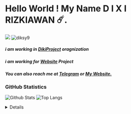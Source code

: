 # Hello World ! My Name D I X I RIZKIAWAN ☄️.
![](https://github.com/halfrost/halfrost/blob/master/icons/header_1.png?raw=true)
<a> <img src="https://komarev.com/ghpvc/?username=diksy9&style=flat-square" alt="diksy9" /> </a>
##### i am working in <a href="https://t.me/DixiProject">DikiProject</a> oragnization
##### i am working for <a href="https://github.com/diksy9/link">Website</a> Project
##### You can also reach me at <a href="https://t.me/DixiEX">Telegram</a> or <a href="https://dixiexe.netlify.app/">My Website.</a>



### GitHub Statistics
![Github Stats](https://github-readme-stats.vercel.app/api?username=diksy9&count_private=true&show_icons=true&include_all_commits=true&theme=tokyonight&show_owner=true)
![Top Langs](https://github-readme-stats.vercel.app/api/top-langs/?username=diksy9&hide=TeX&layout=compact&theme=tokyonight&langs_count=8)

<!-- https://github.com/ashutosh00710/github-readme-activity-graph -->
<details>

## Most used programming languages
![C](https://img.shields.io/badge/-C-00599c?style=flat-square&logo=C&logoColor=fff)
![Java](https://img.shields.io/badge/-Java-cd6839?style=flat-square&logo=Java&logoColor=fff)
![C#](https://img.shields.io/badge/-C%23-008b45?style=flat-square&logo=csharp&logoColor=fff)

## 💻 Working environment
[![Windows 11](https://img.shields.io/badge/Windows%2011-00adef?style=flat-square&logo=windows&logoColor=ffffff)](https://www.microsoft.com/en-us/windows/windows-11)

